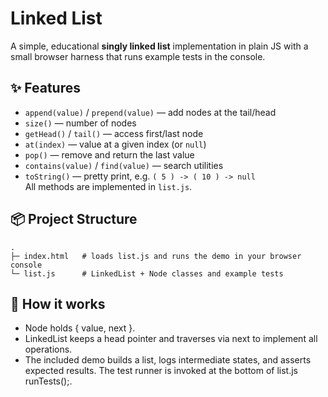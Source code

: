 # Linked List 

A simple, educational **singly linked list** implementation in plain JS with a small browser harness that runs example tests in the console.

## ✨ Features
- `append(value)` / `prepend(value)` — add nodes at the tail/head  
- `size()` — number of nodes  
- `getHead()` / `tail()` — access first/last node  
- `at(index)` — value at a given index (or `null`)  
- `pop()` — remove and return the last value  
- `contains(value)` / `find(value)` — search utilities  
- `toString()` — pretty print, e.g. `( 5 ) -> ( 10 ) -> null`  
All methods are implemented in `list.js`. 

## 📦 Project Structure
```text
.
├─ index.html   # loads list.js and runs the demo in your browser console
└─ list.js      # LinkedList + Node classes and example tests

```

## 🧠 How it works

- Node holds { value, next }.
- LinkedList keeps a head pointer and traverses via next to implement all operations.
- The included demo builds a list, logs intermediate states, and asserts expected results. The test runner is invoked at the bottom of list.js runTests();. 
